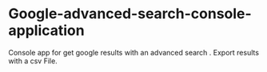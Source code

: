 # Google-advanced-search-console-application
Console app for get google results with an advanced search . Export results with a csv File.

